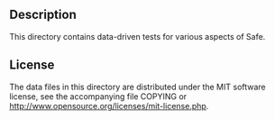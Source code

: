 Description
------------

This directory contains data-driven tests for various aspects of Safe.

License
--------

The data files in this directory are distributed under the MIT software
license, see the accompanying file COPYING or
http://www.opensource.org/licenses/mit-license.php.

